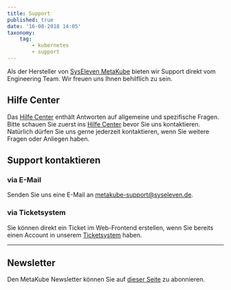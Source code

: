 ```yaml
---
title: Support
published: true
date: '16-08-2018 14:05'
taxonomy:
    tag:
        - kubernetes
        - support
---
```


Als der Hersteller von [SysEleven MetaKube](https://www.syseleven.de/produkte-services/managed-kubernetes/) bieten wir Support direkt vom Engineering Team.  Wir freuen uns Ihnen behilflich zu sein.

## Hilfe Center

Das [Hilfe Center](https://docs.syseleven.de/helpcenter/de/taxonomy?name=category&val=MetaKube) enthält Antworten auf allgemeine und spezifische Fragen.  
Bitte schauen Sie zuerst ins [Hilfe Center](https://docs.syseleven.de/helpcenter/de/taxonomy?name=category&val=MetaKube) bevor Sie uns kontaktieren. Natürlich dürfen Sie uns gerne jederzeit kontaktieren, wenn Sie weitere Fragen oder Anliegen haben.

## Support kontaktieren

### via E-Mail

Senden Sie uns eine E-Mail an [metakube-support@syseleven.de](mailto:metakube-support@syseleven.de).

### via Ticketsystem

Sie können direkt ein Ticket im Web-Frontend erstellen, wenn Sie bereits einen Account in unserem [Ticketsystem](https://helpdesk.syseleven.de/) haben.

---

## Newsletter

Den MetaKube Newsletter können Sie auf [dieser Seite](http://mailings.syseleven.de/f/114065-190267/) zu abonnieren.
